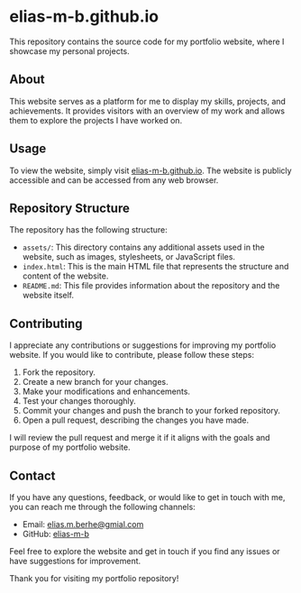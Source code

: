 # elias-m-b.github.io

This repository contains the source code for my portfolio website, where I showcase my personal projects.

## About

This website serves as a platform for me to display my skills, projects, and achievements. It provides visitors with an overview of my work and allows them to explore the projects I have worked on.

## Usage

To view the website, simply visit [elias-m-b.github.io](https://elias-m-b.github.io/). The website is publicly accessible and can be accessed from any web browser.

## Repository Structure

The repository has the following structure:

- `assets/`: This directory contains any additional assets used in the website, such as images, stylesheets, or JavaScript files.
- `index.html`: This is the main HTML file that represents the structure and content of the website.
- `README.md`: This file provides information about the repository and the website itself.

## Contributing

I appreciate any contributions or suggestions for improving my portfolio website. If you would like to contribute, please follow these steps:

1. Fork the repository.
2. Create a new branch for your changes.
3. Make your modifications and enhancements.
4. Test your changes thoroughly.
5. Commit your changes and push the branch to your forked repository.
6. Open a pull request, describing the changes you have made.

I will review the pull request and merge it if it aligns with the goals and purpose of my portfolio website.

## Contact

If you have any questions, feedback, or would like to get in touch with me, you can reach me through the following channels:

- Email: [elias.m.berhe@gmial.com](mailto:elias.m.berhe@gmial.com)
- GitHub: [elias-m-b](https://github.com/elias-m-b)


Feel free to explore the website and get in touch if you find any issues or have suggestions for improvement.

Thank you for visiting my portfolio repository!
